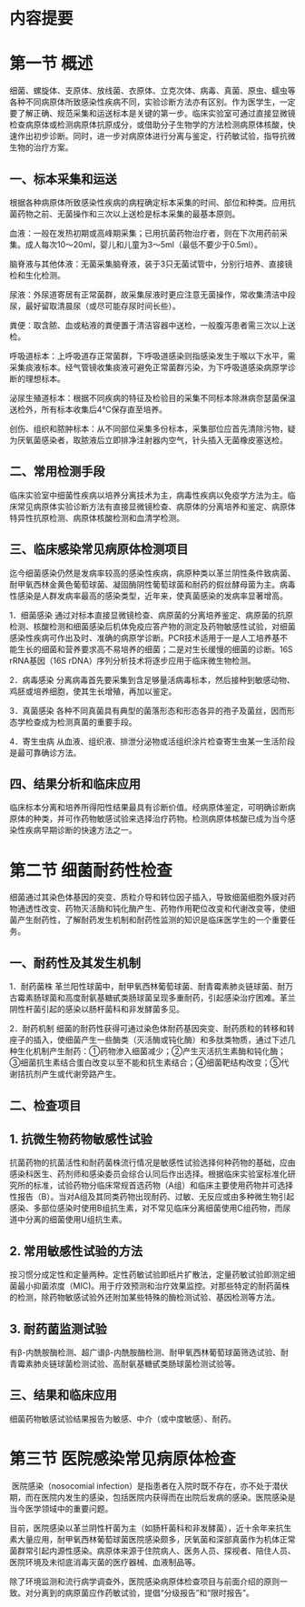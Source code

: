 # 内容提要

# 第一节 概述

  细菌、螺旋体、支原体、放线菌、衣原体、立克次体、病毒、真菌、原虫、蠕虫等各种不同病原体所致感染性疾病不同，实验诊断方法亦有区别。作为医学生，一定要了解正确、规范采集和运送标本是关键的第一步。临床实验室可通过直接显微镜检查病原体或检测病原体抗原成分，或借助分子生物学的方法检测病原体核酸，快速作出初步诊断。同时，进一步对病原体进行分离与鉴定，行药敏试验，指导抗微生物的治疗方案。

## 一、标本采集和运送

   根据各种病原体所致感染性疾病的病程确定标本采集的时间、部位和种类。应用抗菌药物之前、无菌操作和三次以上送检是标本采集的最基本原则。

血液：一般在发热初期或高峰期采集；已用抗菌药物治疗者，则在下次用药前采集。成人每次10～20ml，婴儿和儿童为3～5ml（最低不要少于0.5ml）。

脑脊液与其他体液：无菌采集脑脊液，装于3只无菌试管中，分别行培养、直接镜检和生化检测。

尿液：外尿道寄居有正常菌群，故采集尿液时更应注意无菌操作，常收集清洁中段尿，最好留取清晨尿（或尽可能存尿时间长些）。

​    粪便：取含脓、血或粘液的粪便置于清洁容器中送检，一般腹泻患者需三次以上送检。

呼吸道标本：上呼吸道存正常菌群，下呼吸道感染则指感染发生于喉以下水平，需采集痰液标本。经气管镜收集痰液可避免正常菌群污染，为下呼吸道感染病原学诊断的理想标本。

泌尿生殖道标本：根据不同疾病的特征及检验目的采集不同标本除淋病奈瑟菌保温送检外，所有标本收集后4℃保存直至培养。

创伤、组织和脓肿标本：从不同部位采集多份标本，采集部位应首先清除污物，疑为厌氧菌感染者，取脓液后立即排净注射器内空气，针头插入无菌橡皮塞送检。

## 二、常用检测手段

临床实验室中细菌性疾病以培养分离技术为主，病毒性疾病以免疫学方法为主。临床常见病原体实验诊断方法有直接显微镜检查、病原体的分离培养和鉴定、病原体特异性抗原检测、病原体核酸检测和血清学检测。

## 三、临床感染常见病原体检测项目

迄今细菌感染仍然是发病率较高的感染性疾病，病原种类以革兰阴性条件致病菌、耐甲氧西林金黄色葡萄球菌、凝固酶阴性葡萄球菌和耐药的假丝酵母菌为主。病毒性感染是人群发病率最高的感染类型，近年来，使真菌感染的发病率显著增高。

1．细菌感染 通过对标本直接显微镜检查、病原菌的分离培养鉴定、病原菌的抗原检测、核酸检测和细菌感染后机体免疫应答产物的测定及药物敏感性试验，对细菌感染性疾病可作出及时、准确的病原学诊断。PCR技术适用于一是人工培养基不能生长的细菌和营养要求高不易培养的细菌；二是对生长缓慢的细菌的诊断。16S rRNA基因（16S rDNA）序列分析技术将逐步应用于临床微生物检测。

2．病毒感染   分离病毒首先要采集到含足够量活病毒标本，然后接种到敏感动物、鸡胚或培养细胞，使其生长增殖，再加以鉴定。

3．真菌感染 各种不同真菌具有典型的菌落形态和形态各异的孢子及菌丝，因而形态学检查成为检测真菌的重要手段。

4．寄生虫病   从血液、组织液、排泄分泌物或活组织涂片检查寄生虫某一生活阶段是最可靠确诊方法。

## 四、结果分析和临床应用

临床标本分离和培养所得阳性结果最具有诊断价值。经病原体鉴定，可明确诊断病原体的种类，并可作药物敏感试验来选择治疗药物。检测病原体核酸已成为当今感染性疾病早期诊断的快速方法之一。

# 第二节 细菌耐药性检查

细菌通过其染色体基因的突变、质粒介导和转位因子插入，导致细菌细胞外膜对药物通透性改变、药物灭活酶和钝化酶产生、药物作用靶位改变和代谢改变等，使细菌产生耐药性，了解耐药发生机制和耐药性监测的知识是临床医学生的一个重要任务。

## 一、耐药性及其发生机制

1．耐药菌株  革兰阳性球菌中，耐甲氧西林葡萄球菌、耐青霉素肺炎链球菌、耐万古霉素肠球菌和高度耐氨基糖甙类肠球菌呈现多重耐药，引起感染治疗困难。革兰阴性杆菌引起的感染以肠杆菌科和非发酵菌多见。

2．耐药机制  细菌的耐药性获得可通过染色体耐药基因突变、耐药质粒的转移和转座子的插入，使细菌产生一些酶类（灭活酶或钝化酶）和多肽类物质，通过下述几种生化机制产生耐药：①药物渗入细菌减少；②产生灭活抗生素酶和钝化酶；③细菌抗生素结合蛋白改变以至不能和抗生素结合；④细菌靶结构改变；⑤代谢拮抗剂产生或代谢旁路产生。

## 二、检查项目

## 1. 抗微生物药物敏感性试验

抗菌药物的抗菌活性和耐药菌株流行情况是敏感性试验选择何种药物的基础，应由感染科医生、药剂师和感染委员会综合认同后作出选择。根据临床实验室标准化研究所的标准，试验药物分临床常规首选药物（A组）和临床主要使用药物并可选择性报告（B）。当对A组及其同类药物出现耐药、过敏、无反应或由多种微生物引起感染、多部位感染时使用B组抗生素，对不常见临床分离细菌使用C组药物，而尿道中分离的细菌使用U组抗生素。

## 2. 常用敏感性试验的方法

按习惯分成定性和定量两种。定性药敏试验即纸片扩散法，定量药敏试验即测定细菌最小抑菌浓度（MIC)。用于疗效预测和治疗效果监控。对那些特定的耐药菌株的检测，除药物敏感试验外还附加某些特殊的酶检测试验、基因检测等方法。

## 3.  耐药菌监测试验

有β-内酰胺酶检测、超广谱β-内酰胺酶检测、耐甲氧西林葡萄球菌筛选试验、耐青霉素肺炎链球菌检测试验、高耐氨基糖甙类肠球菌检测试验等。

## 三、结果和临床应用

细菌药物敏感试验结果报告为敏感、中介（或中度敏感）、耐药。

# 第三节  医院感染常见病原体检查

​    医院感染（nosocomial infection）是指患者在入院时既不存在，亦不处于潜伏期，而在医院内发生的感染，包括医院内获得而在出院后发病的感染。医院感染是当今医学领域中的重要问题。

目前，医院感染以革兰阴性杆菌为主（如肠杆菌科和非发酵菌），近十余年来抗生素大量应用，耐甲氧西林葡萄球菌医院感染颇多，厌氧菌和深部真菌作为机体正常菌群常引起内源性感染。病原体来源于住院病人、医务人员、探视者、陪住人员、医院环境及未彻底消毒灭菌的医疗器械、血液制品等。

除了环境监测和流行病学调查外，医院感染病原体检查项目与前面介绍的原则一致。对分离到的病原菌应作药敏试验，提倡“分级报告”和“限时报告”。